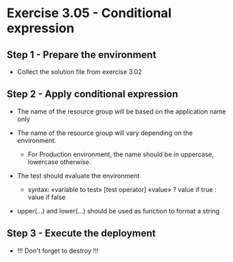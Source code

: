 # Exercise 3.05 - Conditional expression

## Step 1 - Prepare the environment

- Collect the solution file from exercise 3.02

## Step 2 - Apply conditional expression

- The name of the resource group will be based on the application name only
- The name of the resource group will vary depending on the environment.
  - For Production environment, the name should be in uppercase, lowercase otherwise.

- The test should evaluate the environment
  - syntax: «variable to test» [test operator] «value» ? value if true : value if false

- upper(...) and lower(...) should be used as function to format a string

## Step 3 - Execute the deployment

- !!! Don't forget to destroy !!!
